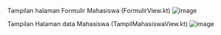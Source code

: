 Tampilan halaman Formulir Mahasiswa (FormulirView.kt)
![image](https://github.com/user-attachments/assets/e82f8ec1-5aa6-4bae-b204-6f2a158e744a)

Tampilan Halaman data Mahasiswa (TampilMahasiswaView.kt)
![image](https://github.com/user-attachments/assets/1e366d19-5ee0-42dc-af4a-87c08eefc066)
